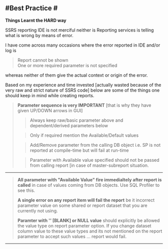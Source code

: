 #Best Practice #
---

**Things Learnt the HARD way**

SSRS reporting IDE is not merciful neither is Reporting services is telling what is wrong by means of error.

I have come across many occasions where the error reported in IDE and/or log is 
>Report cannot be shown  
>One or more required parameter is not specified

whereas neither of them give the actual context or origin of the error. 
  
Based on my experience and time invested [actually wasted because of the very raw and strict nature of SSRS code] below are some of the things one should keep in mind while creating reports.
> **Parameter sequence is very IMPORTANT** [that is why they have given UP/DOWN arrows in GUI]
> 
> >Always keep raw/basic parameter above and dependent/derived parameters below  
>   
> >Only if required mention the Available/Default values  
> 
> > Add/Remove parameter from the calling DB object i.e. SP is not reported at compile-time but will fail at run-time
>  
> > Parameter with Available value specified should not be passed from calling report [in case of master-subreport situation.     

--- 

> **All parameter with "Available Value" fire immedialtely after report is called** in case of values coming from DB objects. Use SQL Profiler to see this.
> 
>**A single error on any report item will fail the report** be it incorrect parameter value on some shared or report dataset that you are currently not using.  
>   
>**Paramter with '' [BLANK] or NULL value** should explicitly be allowed the value type on report parameter option. If you change dataset column value to these value types and its not mentioned on the report parameter to accept such values ... report would fail.  
>

--- 